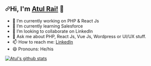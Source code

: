 <h2 dir="auto"><a class="anchor" aria-hidden="true"><svg class="octicon octicon-link" viewBox="0 0 16 16" version="1.1" width="16" height="16" aria-hidden="true"><path fill-rule="evenodd" d="M7.775 3.275a.75.75 0 001.06 1.06l1.25-1.25a2 2 0 112.83 2.83l-2.5 2.5a2 2 0 01-2.83 0 .75.75 0 00-1.06 1.06 3.5 3.5 0 004.95 0l2.5-2.5a3.5 3.5 0 00-4.95-4.95l-1.25 1.25zm-4.69 9.64a2 2 0 010-2.83l2.5-2.5a2 2 0 012.83 0 .75.75 0 001.06-1.06 3.5 3.5 0 00-4.95 0l-2.5 2.5a3.5 3.5 0 004.95 4.95l1.25-1.25a.75.75 0 00-1.06-1.06l-1.25 1.25a2 2 0 01-2.83 0z"></path></svg></a>Hi, I'm <a href="https://theatulrai.com/" rel="nofollow">Atul Rai!</a> <g-emoji class="g-emoji" alias="wave">👋</g-emoji></h2>

- 🔭 I’m currently working on PHP & React Js
- 🌱 I’m currently learning Salesforce
- 👯 I’m looking to collaborate on LinkedIn <!-- - 🤔 I’m looking for help with -->
- 💬 Ask me about PHP, React Js, Vue Js, Wordpress or UI/UX stuff.
- 📫 How to reach me: <a href="https://www.linkedin.com/in/theatulrai/" rel="nofollow">LinkedIn</a>
- 😄 Pronouns: He/his

<a href="https://github.com/atulongithub">
  <img align="center" src="https://github-readme-stats.vercel.app/api/top-langs/?username=atulongithub&theme=light&hide_langs_below=1" alt="Atul's github stats" data-canonical-src="https://github-readme-stats.vercel.app/api/top-langs/?username=atulongithub&theme=light&hide_langs_below=1" style="max-width: 100%;">
</a>
<!-- <img src="https://github-readme-stats.vercel.app/api/top-langs/?username=atulongithub&theme=light&hide_langs_below=1" /> -->

